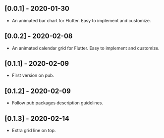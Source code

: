 ## [0.0.1] - 2020-01-30

* An animated bar chart for Flutter. Easy to implement and customize.

## [0.0.2] - 2020-02-08

* An animated calendar grid for Flutter. Easy to implement and customize.

## [0.1.1] - 2020-02-09

* First version on pub.

## [0.1.2] - 2020-02-09

* Follow pub packages description guidelines.

## [0.1.3] - 2020-02-14

* Extra grid line on top.
